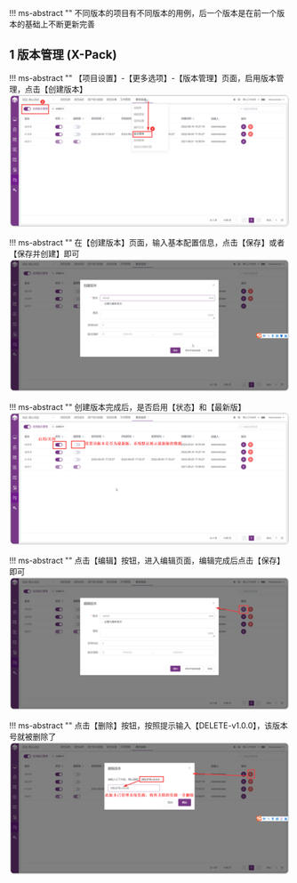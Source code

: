!!! ms-abstract ""
    不同版本的项目有不同版本的用例，后一个版本是在前一个版本的基础上不断更新完善

## 1 版本管理 (X-Pack)
!!! ms-abstract ""
    【项目设置】-【更多选项】-【版本管理】页面，启用版本管理，点击【创建版本】
![!项目设置](../../img/project_management/版本管理_1.png)

!!! ms-abstract ""
    在【创建版本】页面，输入基本配置信息，点击【保存】或者【保存并创建】即可
![!项目设置](../../img/project_management/版本管理_2.png)

!!! ms-abstract ""
    创建版本完成后，是否启用【状态】和【最新版】
![!项目设置](../../img/project_management/版本管理_3.png)

!!! ms-abstract ""
    点击【编辑】按钮，进入编辑页面，编辑完成后点击【保存】即可
![!项目设置](../../img/project_management/版本管理_4.png)

!!! ms-abstract ""
    点击【删除】按钮，按照提示输入【DELETE-v1.0.0】，该版本号就被删除了
![!项目设置](../../img/project_management/版本管理_5.png)
